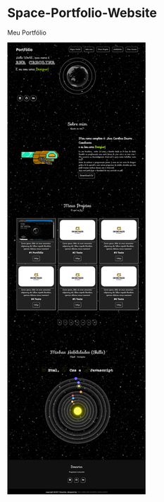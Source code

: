 # Space-Portfolio-Website
Meu Portfólio

<img src="https://github.com/devartes/Space-Portfolio-Website/blob/main/space.jpeg">
